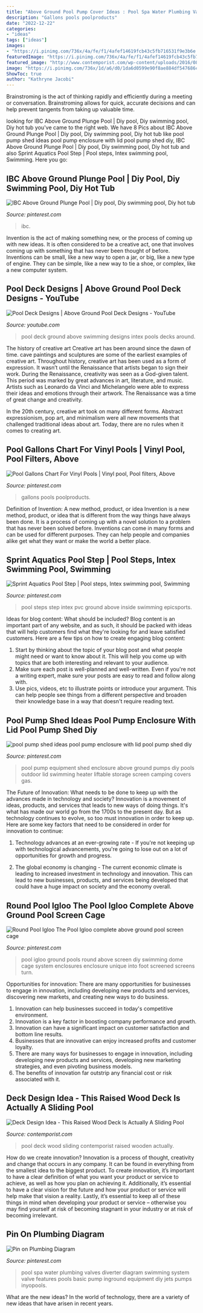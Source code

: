 ```yaml
---
title: "Above Ground Pool Pump Cover Ideas : Pool Spa Water Plumbing Valves Diverter Diagram Swimming System Valve Features Pools Basic Pump Inground Equipment Diy Jets Pumps Inyopools"
description: "Gallons pools poolproducts"
date: "2022-12-22"
categories:
- "ideas"
tags: ["ideas"]
images:
- "https://i.pinimg.com/736x/4a/fe/f1/4afef14619fcb43c5fb716531f9e3b6e.jpg"
featuredImage: "https://i.pinimg.com/736x/4a/fe/f1/4afef14619fcb43c5fb716531f9e3b6e.jpg"
featured_image: "http://www.contemporist.com/wp-content/uploads/2016/08/pool-cover_010816_05-800x1210.jpg"
image: "https://i.pinimg.com/736x/1d/a6/d0/1da6d0599e90f8ae884df547686c4e6e--pool-steps-pools.jpg"
ShowToc: true
author: "Kathryne Jacobi"
---
```



Brainstroming is the act of thinking rapidly and efficiently during a meeting or conversation. Brainstroming allows for quick, accurate decisions and can help prevent tangents from taking up valuable time.

	

		
looking for IBC Above Ground Plunge Pool | Diy pool, Diy swimming pool, Diy hot tub you've came to the right web. We have 8 Pics about IBC Above Ground Plunge Pool | Diy pool, Diy swimming pool, Diy hot tub like pool pump shed ideas pool pump enclosure with lid pool pump shed diy, IBC Above Ground Plunge Pool | Diy pool, Diy swimming pool, Diy hot tub and also Sprint Aquatics Pool Step | Pool steps, Intex swimming pool, Swimming. Here you go:
		
    
## IBC Above Ground Plunge Pool | Diy Pool, Diy Swimming Pool, Diy Hot Tub

<img loading=lazy src="https://i.pinimg.com/736x/55/ea/9e/55ea9e7c2f8d3ab239600238526e31d6.jpg" onerror="this.onerror=null;this.src='https://tse1.mm.bing.net/th?id=OIP.LkYVlXeGqmNS-6WsARMKkwHaHa&amp;pid=15.1';" alt="IBC Above Ground Plunge Pool | Diy pool, Diy swimming pool, Diy hot tub">

_Source: pinterest.com_

>ibc. 

	

Invention is the act of making something new, or the process of coming up with new ideas. It is often considered to be a creative act, one that involves coming up with something that has never been thought of before. Inventions can be small, like a new way to open a jar, or big, like a new type of engine. They can be simple, like a new way to tie a shoe, or complex, like a new computer system.

    
## Pool Deck Designs | Above Ground Pool Deck Designs - YouTube

<img loading=lazy src="https://i.ytimg.com/vi/muUDuZuAlqk/maxresdefault.jpg" onerror="this.onerror=null;this.src='https://tse4.mm.bing.net/th?id=OIP.kajtdBkuYUn0Yq4MhRvjbAHaEK&amp;pid=15.1';" alt="Pool Deck Designs | Above Ground Pool Deck Designs - YouTube">

_Source: youtube.com_

>pool deck ground above swimming designs intex pools decks around. 

	

The history of creative art
Creative art has been around since the dawn of time. cave paintings and sculptures are some of the earliest examples of creative art. Throughout history, creative art has been used as a form of expression. It wasn’t until the Renaissance that artists began to sign their work.
During the Renaissance, creativity was seen as a God-given talent. This period was marked by great advances in art, literature, and music. Artists such as Leonardo da Vinci and Michelangelo were able to express their ideas and emotions through their artwork. The Renaissance was a time of great change and creativity.

In the 20th century, creative art took on many different forms. Abstract expressionism, pop art, and minimalism were all new movements that challenged traditional ideas about art. Today, there are no rules when it comes to creating art.

    
## Pool Gallons Chart For Vinyl Pools | Vinyl Pool, Pool Filters, Above

<img loading=lazy src="https://i.pinimg.com/736x/fe/8e/e0/fe8ee09119576a9cca24ff4ef1164e51.jpg" onerror="this.onerror=null;this.src='https://tse1.mm.bing.net/th?id=OIP.utoho3uGkt1So6zFsRx22AHaES&amp;pid=15.1';" alt="Pool Gallons Chart For Vinyl Pools | Vinyl pool, Pool filters, Above">

_Source: pinterest.com_

>gallons pools poolproducts. 

	

Definition of Invention: A new method, product, or idea
Invention is a new method, product, or idea that is different from the way things have always been done. It is a process of coming up with a novel solution to a problem that has never been solved before. Inventions can come in many forms and can be used for different purposes. They can help people and companies alike get what they want or make the world a better place.

    
## Sprint Aquatics Pool Step | Pool Steps, Intex Swimming Pool, Swimming

<img loading=lazy src="https://i.pinimg.com/736x/1d/a6/d0/1da6d0599e90f8ae884df547686c4e6e--pool-steps-pools.jpg" onerror="this.onerror=null;this.src='https://tse1.mm.bing.net/th?id=OIP.EDR8_MPfFZhmT7K7c3JcrAHaIa&amp;pid=15.1';" alt="Sprint Aquatics Pool Step | Pool steps, Intex swimming pool, Swimming">

_Source: pinterest.com_

>pool steps step intex pvc ground above inside swimming epicsports. 

	

Ideas for blog content: What should be included?
Blog content is an important part of any website, and as such, it should be packed with ideas that will help customers find what they're looking for and leave satisfied customers. Here are a few tips on how to create engaging blog content:
1. Start by thinking about the topic of your blog post and what people might need or want to know about it. This will help you come up with topics that are both interesting and relevant to your audience. 
2. Make sure each post is well-planned and well-written. Even if you're not a writing expert, make sure your posts are easy to read and follow along with. 
3. Use pics, videos, etc to illustrate points or introduce your argument. This can help people see things from a different perspective and broaden their knowledge base in a way that doesn't require reading text. 

    
## Pool Pump Shed Ideas Pool Pump Enclosure With Lid Pool Pump Shed Diy

<img loading=lazy src="https://i.pinimg.com/736x/f2/7c/1c/f27c1ca4c798a1511c524ef68bc20944.jpg" onerror="this.onerror=null;this.src='https://tse1.mm.bing.net/th?id=OIP.Wq13fyZJqy3p6tRfPAMhUQHaJ4&amp;pid=15.1';" alt="pool pump shed ideas pool pump enclosure with lid pool pump shed diy">

_Source: pinterest.com_

>pool pump equipment shed enclosure above ground pumps diy pools outdoor lid swimming heater liftable storage screen camping covers gas. 

	

The Future of Innovation: What needs to be done to keep up with the advances made in technology and society?
Innovation is a movement of ideas, products, and services that leads to new ways of doing things. It's what has made our world go from the 1700s to the present day. But as technology continues to evolve, so too must innovation in order to keep up. Here are some key factors that need to be considered in order for innovation to continue:
1. Technology advances at an ever-growing rate - If you're not keeping up with technological advancements, you're going to lose out on a lot of opportunities for growth and progress.

2. The global economy is changing - The current economic climate is leading to increased investment in technology and innovation. This can lead to new businesses, products, and services being developed that could have a huge impact on society and the economy overall.


    
## Round Pool Igloo The Pool Igloo Complete Above Ground Pool Screen Cage

<img loading=lazy src="https://i.pinimg.com/736x/06/7c/d5/067cd5e4292c693a04681898fcae4828--swimmingpools-ground-pools.jpg" onerror="this.onerror=null;this.src='https://tse1.mm.bing.net/th?id=OIP.BT45ihU1nMgX8NhmAJ-xyAHaFi&amp;pid=15.1';" alt="Round Pool Igloo The Pool Igloo complete above ground pool screen cage">

_Source: pinterest.com_

>pool igloo ground pools round above screen diy swimming dome cage system enclosures enclosure unique into foot screened screens turn. 

	

Opportunities for innovation: There are many opportunities for businesses to engage in innovation, including developing new products and services, discovering new markets, and creating new ways to do business.
1. Innovation can help businesses succeed in today's competitive environment.
2. Innovation is a key factor in boosting company performance and growth.
3. Innovation can have a significant impact on customer satisfaction and bottom line results.
4. Businesses that are innovative can enjoy increased profits and customer loyalty.
5. There are many ways for businesses to engage in innovation, including developing new products and services, developing new marketing strategies, and even pivoting business models.
6. The benefits of innovation far outstrip any financial cost or risk associated with it.

    
## Deck Design Idea - This Raised Wood Deck Is Actually A Sliding Pool

<img loading=lazy src="http://www.contemporist.com/wp-content/uploads/2016/08/pool-cover_010816_05-800x1210.jpg" onerror="this.onerror=null;this.src='https://tse4.mm.bing.net/th?id=OIP.CK7Jv0RSShgqd6j-Nd9tywHaLM&amp;pid=15.1';" alt="Deck Design Idea - This Raised Wood Deck Is Actually A Sliding Pool">

_Source: contemporist.com_

>pool deck wood sliding contemporist raised wooden actually. 

	

How do we create innovation?
Innovation is a process of thought, creativity and change that occurs in any company. It can be found in everything from the smallest idea to the biggest product. To create innovation, it’s important to have a clear definition of what you want your product or service to achieve, as well as how you plan on achieving it. Additionally, it’s essential to have a clear vision for the future and how your product or service will help make that vision a reality. Lastly, it’s essential to keep all of these things in mind when developing your product or service – otherwise you may find yourself at risk of becoming stagnant in your industry or at risk of becoming irrelevant.

    
## Pin On Plumbing Diagram

<img loading=lazy src="https://i.pinimg.com/736x/4a/fe/f1/4afef14619fcb43c5fb716531f9e3b6e.jpg" onerror="this.onerror=null;this.src='https://tse3.mm.bing.net/th?id=OIP.A7HlhWHzC3XjseQeESTHVgHaKQ&amp;pid=15.1';" alt="Pin on Plumbing Diagram">

_Source: pinterest.com_

>pool spa water plumbing valves diverter diagram swimming system valve features pools basic pump inground equipment diy jets pumps inyopools. 

	

What are the new ideas?
In the world of technology, there are a variety of new ideas that have arisen in recent years.

